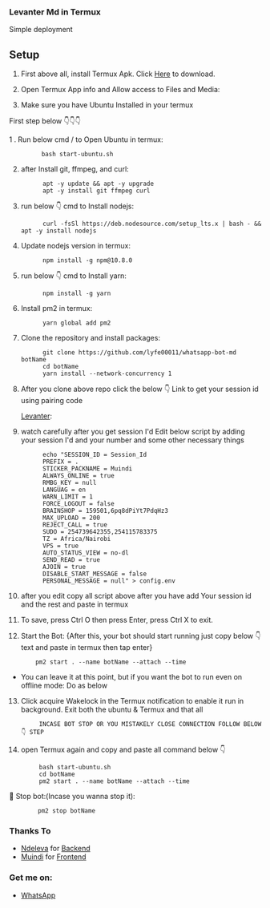 ### Levanter Md in Termux <Ubuntu>

Simple deployment

## Setup
1. First above all, install Termux Apk. Click [Here](https://termux.en.uptodown.com/android/post-download/106885413) to download.

2. Open Termux App info and Allow access to Files and Media:

3. Make sure you have Ubuntu Installed in your termux

  First step below 👇👇👇

1 . Run below cmd / to Open Ubuntu in termux:
   
             bash start-ubuntu.sh

2. after Install git, ffmpeg, and curl:
   
             apt -y update && apt -y upgrade
             apt -y install git ffmpeg curl
    
3. run below 👇 cmd to Install nodejs:
   
             curl -fsSl https://deb.nodesource.com/setup_lts.x | bash - && apt -y install nodejs

4. Update nodejs version in termux:
   
             npm install -g npm@10.8.0

5. run below 👇 cmd to Install yarn:
   
             npm install -g yarn

6. Install pm2 in termux:
   
             yarn global add pm2

7. Clone the repository and install packages:
   
             git clone https://github.com/lyfe00011/whatsapp-bot-md botName
             cd botName
             yarn install --network-concurrency 1

8. After you clone above repo click the below 👇 Link to get your session id using pairing code


      [Levanter](https://qr-hazel-alpha.vercel.app/session):

9. watch carefully after you get session I'd  Edit below script by adding your session I'd and your number and some other necessary things

             echo "SESSION_ID = Session_Id
             PREFIX = .
             STICKER_PACKNAME = Muindi
             ALWAYS_ONLINE = true
             RMBG_KEY = null
             LANGUAG = en
             WARN_LIMIT = 1
             FORCE_LOGOUT = false
             BRAINSHOP = 159501,6pq8dPiYt7PdqHz3
             MAX_UPLOAD = 200
             REJECT_CALL = true
             SUDO = 254739642355,254115783375
             TZ = Africa/Nairobi
             VPS = true
             AUTO_STATUS_VIEW = no-dl
             SEND_READ = true
             AJOIN = true
             DISABLE_START_MESSAGE = false
             PERSONAL_MESSAGE = null" > config.env

10. after you edit copy all script above after you have add Your session id and the rest
     and paste in termux 

11. To save, press Ctrl  O then press Enter, press Ctrl  X to exit.

12. Start the Bot: {After this, your bot should start running just copy below 👇 text and paste in termux then tap enter}
    
            pm2 start . --name botName --attach --time

 - You can leave it at this point, but if you want the bot to run even on offline mode: Do as below

13. Click acquire Wakelock in the Termux notification to enable it run in background. Exit both the ubuntu & Termux
    and that all




             INCASE BOT STOP OR YOU MISTAKELY CLOSE CONNECTION FOLLOW BELOW 👇 STEP
1. open Termux again and copy and paste all command below 👇
    
            bash start-ubuntu.sh
            cd botName
            pm2 start . --name botName --attach --time




🛑 Stop bot:(Incase you wanna stop it):
    
            pm2 stop botName




### Thanks To

- [Ndeleva](https://github.com/Ndelevamutua) for [Backend](https://github.com/Ndelevamutua/whatsapp)
- [Muindi](https://github.com/muindi6602) for [Frontend](https://muindi6602.github.io/)

### Get me on:

- [WhatsApp](https://wa.me/2348108395270)

